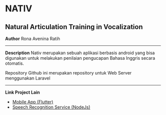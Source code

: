 # NATIV

## Natural Articulation Training in Vocalization

**Author**
Rona Avenina Ratih

-----

**Description**
Nativ merupakan sebuah aplikasi berbasis android yang bisa digunakan untuk melakukan penilaian pengucapan Bahasa Inggris secara otomatis.

Repository Github ini merupakan repository untuk Web Server menggunakan Laravel

-----

**Link Project Lain**

- [Mobile App (Flutter)](https://github.com/rona-ar/nativ-flutter)
- [Speech Recognition Service (NodeJs)](https://github.com/rona-ar/nativ-nodejs)
